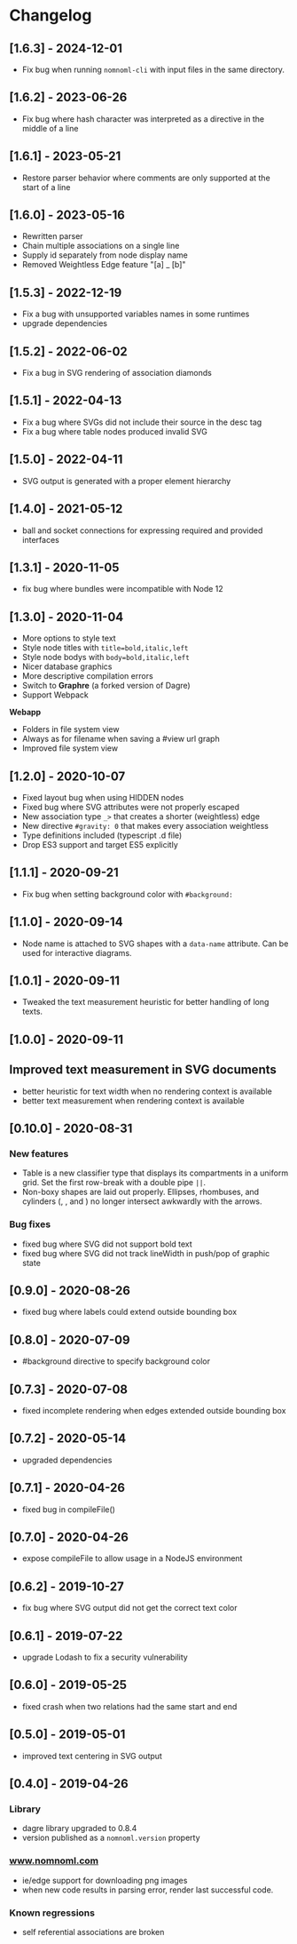 # Changelog

## [1.6.3] - 2024-12-01

- Fix bug when running `nomnoml-cli` with input files in the same directory.

## [1.6.2] - 2023-06-26

- Fix bug where hash character was interpreted as a directive in the middle of a line

## [1.6.1] - 2023-05-21

- Restore parser behavior where comments are only supported at the start of a line

## [1.6.0] - 2023-05-16

- Rewritten parser
- Chain multiple associations on a single line
- Supply id separately from node display name
- Removed Weightless Edge feature "[a] \_ [b]"

## [1.5.3] - 2022-12-19

- Fix a bug with unsupported variables names in some runtimes
- upgrade dependencies

## [1.5.2] - 2022-06-02

- Fix a bug in SVG rendering of association diamonds

## [1.5.1] - 2022-04-13

- Fix a bug where SVGs did not include their source in the desc tag
- Fix a bug where table nodes produced invalid SVG

## [1.5.0] - 2022-04-11

- SVG output is generated with a proper element hierarchy

## [1.4.0] - 2021-05-12

- ball and socket connections for expressing required and provided interfaces

## [1.3.1] - 2020-11-05

- fix bug where bundles were incompatible with Node 12

## [1.3.0] - 2020-11-04

- More options to style text
- Style node titles with `title=bold,italic,left`
- Style node bodys with `body=bold,italic,left`
- Nicer database graphics
- More descriptive compilation errors
- Switch to **Graphre** (a forked version of Dagre)
- Support Webpack

**Webapp**

- Folders in file system view
- Always as for filename when saving a #view url graph
- Improved file system view

## [1.2.0] - 2020-10-07

- Fixed layout bug when using HIDDEN nodes
- Fixed bug where SVG attributes were not properly escaped
- New association type `_>` that creates a shorter (weightless) edge
- New directive `#gravity: 0` that makes every association weightless
- Type definitions included (typescript .d file)
- Drop ES3 support and target ES5 explicitly

## [1.1.1] - 2020-09-21

- Fix bug when setting background color with `#background:`

## [1.1.0] - 2020-09-14

- Node name is attached to SVG shapes with a `data-name` attribute. Can be used for interactive diagrams.

## [1.0.1] - 2020-09-11

- Tweaked the text measurement heuristic for better handling of long texts.

## [1.0.0] - 2020-09-11

## Improved text measurement in SVG documents

- better heuristic for text width when no rendering context is available
- better text measurement when rendering context is available

## [0.10.0] - 2020-08-31

### New features

- Table is a new classifier type that displays its compartments in a uniform grid.
  Set the first row-break with a double pipe `||`.
- Non-boxy shapes are laid out properly. Ellipses, rhombuses, and cylinders (<usecase>, <choice>, and <database>) no longer intersect awkwardly with the arrows.

### Bug fixes

- fixed bug where SVG did not support bold text
- fixed bug where SVG did not track lineWidth in push/pop of graphic state

## [0.9.0] - 2020-08-26

- fixed bug where labels could extend outside bounding box

## [0.8.0] - 2020-07-09

- #background directive to specify background color

## [0.7.3] - 2020-07-08

- fixed incomplete rendering when edges extended outside bounding box

## [0.7.2] - 2020-05-14

- upgraded dependencies

## [0.7.1] - 2020-04-26

- fixed bug in compileFile()

## [0.7.0] - 2020-04-26

- expose compileFile to allow usage in a NodeJS environment

## [0.6.2] - 2019-10-27

- fix bug where SVG output did not get the correct text color

## [0.6.1] - 2019-07-22

- upgrade Lodash to fix a security vulnerability

## [0.6.0] - 2019-05-25

- fixed crash when two relations had the same start and end

## [0.5.0] - 2019-05-01

- improved text centering in SVG output

## [0.4.0] - 2019-04-26

### Library

- dagre library upgraded to 0.8.4
- version published as a `nomnoml.version` property

### www.nomnoml.com

- ie/edge support for downloading png images
- when new code results in parsing error, render last successful code.

### Known regressions

- self referential associations are broken
